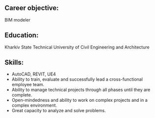 ## Career objective:
BIM modeler

## Education:
Kharkiv State Technical University of Civil Engineering and Architecture

## Skills:
- AutoCAD, REVIT, UE4
- Ability to train, evaluate and successfully lead a cross-functional employee team.
- Ability to manage technical projects through all phases until they are complete.
- Open-mindedness and ability to work on complex projects and in a complex environment.
- Great capacity to analyze and solve problems.

